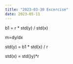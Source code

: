 ```yaml
---
title: "2023-03-30 Excercise"
date: 2023-05-11
---
```


b1 = r * std(y) / std(x)

m=dy/dx

std(y) = b1 * std(x) / r


std(x) = std()y)*r
